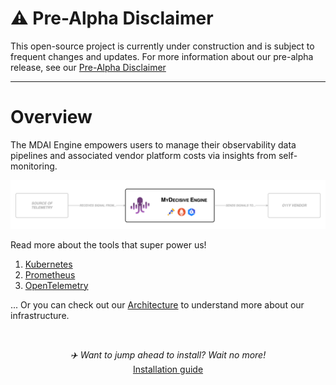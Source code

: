 # ⚠️ **Pre-Alpha Disclaimer**
This open-source project is currently under construction and is subject to frequent changes and updates. For more information about our pre-alpha release, see our [Pre-Alpha Disclaimer](./DISCLAIMER.md)

----

# Overview

The MDAI Engine empowers users to manage their observability data pipelines and associated vendor platform costs via insights from self-monitoring.

[![Overview](./media/overview.png)](./media/overview.png)

Read more about the tools that super power us!
1. [Kubernetes](https://kubernetes.io/)
2. [Prometheus](https://prometheus.io/)
3. [OpenTelemetry](https://opentelemetry.io/)

... Or you can check out our [Architecture](./intro/architecture.md) to understand more about our infrastructure.

<br /> 

<p style="text-align: center;">
  <em>✈️ Want to jump ahead to install? Wait no more!</em><br />
  <a href="./install/installation.md">Installation guide</a>
</p>
